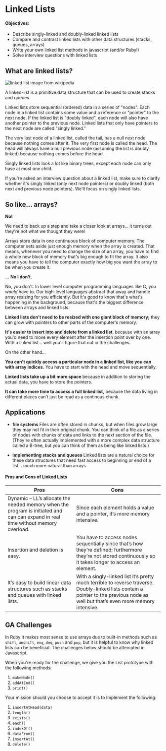 # Linked Lists

#### Objectives:

* Describe singly-linked and doubly-linked linked lists
* Compare and contrast linked lists with other data structures (stacks, queues, arrays)
* Write your own linked list methods in javascript (and/or Ruby!)
* Solve interview questions with linked lists

## What are linked lists?

![linked list image from wikipedia](https://upload.wikimedia.org/wikipedia/commons/thumb/6/6d/Singly-linked-list.svg/640px-Singly-linked-list.svg.png)

A linked-list is a primitive data structure that can be used to create stacks and queues.

Linked lists store sequential (ordered) data in a series of "nodes".  Each node in a linked list contains some value and a reference or "pointer" to the next node.  If the linked list is "doubly linked", each node will also have another pointer to the previous node.  Linked lists that only have pointers to the next node are called "singly linked."

The very last node of a linked list, called the tail, has a null next node because nothing comes after it.  The very first node is called the head. The head will always have a null previous node (assuming the list is doubly linked) because nothing comes before the head.

Singly linked lists look a lot like binary trees, except each node can only have at most one child.

If you're asked an interview question about a linked list, make sure to clarify whether it's singly linked (only next node pointers) or doubly linked (both next and previous node pointers). We'll focus on singly linked lists.


## So like... arrays?

**No!**

We need to back up a step and take a closer look at arrays... it turns out they're not what we thought they were!

Arrays store data in one continuous block of computer memory.  The computer sets aside just enough memory when the array is created. That means, whenever you need to change the size of an array, you have to find a whole new block of memory that's big enough to fit the array. It also means you have to tell the computer exactly how big you want the array to be when you create it.

**... No I don't.**

No, you don't. In lower level computer programming languages like C, you *would* have to. Our high-level languages abstract that away and handle array resizing for you efficiently. But it's good to know that's what's happening in the background, because that's the biggest difference between arrays and linked lists.

**Linked lists don't need to be resized with one giant block of memory;** they can grow with pointers to other parts of the computer's memory.

**It's easier to insert into and delete from a linked list**, because with an array you'd need to move every element after the insertion point over by one. With a linked list... well you'll figure that out in the challenges.

On the other hand...

**You can't quickly access a particular node in a linked list, like you can with array indices.** You have to start with the head and move sequentially.

**Linked lists take up a bit more space** because in addition to storing the actual data, you have to store the pointers.

**It can take more time to access a full linked list,** because the data living in different places can't just be read as a continous chunk.

## Applications

* **file systems** Files are often stored in chunks, but when files grow large they may not fit in their original chunk. You can think of a file as a series of nodes with chunks of data and links to the next section of the file. (They're often actually implemented with a more complex data structure called a B-tree, but you can think of them as being like linked lists.)

* **implementing stacks and queues** Linked lists are a natural choice for these data structures that need fast access to beginning or end of a list... much more natural than arrays.


#### Pros and Cons of Linked Lists

Pros | Cons
---- | ----
Dynamic – LL’s allocate the needed memory when the program is initiated and can can expand in real time without memory overload. | Since each element holds a value and a pointer, it’s more memory intensive.
Insertion and deletion is easy. | You have to access nodes sequentially since that’s how they’re defined; furthermore they’re not stored continuously so it takes longer to access an element.
It’s easy to build linear data structures such as stacks and queues with linked lists. | With a singly-linked list it’s pretty much terrible to reverse traverse. Doubly-linked lists contain a pointer to the previous node as well but that’s even more memory intensive.


## GA Challenges
In Ruby it makes most sense to use arrays due to built-in methods such as `shift`, `unshift`, `enq`, `deq`, `push` and `pop`, but it is helpful to know why linked lists can be beneficial. The challenges below should be attempted in Javascript.

When you're ready for the challenge, we give you the List prototype with the following methods:
1. `makeNode()`
1. `addAtEnd()`
1. `print()`

Your mission should you choose to accept it is to Implement the following:

1. `insertAtHead(data)`
1. `length()` 
1. `exists()`
1. `each()`
1. `indexOf()`
1. `dataFrom()`
1. `insertAt()`
1. `delete()`


